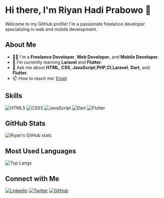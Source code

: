 # Hi there, I'm Riyan Hadi Prabowo 👋
Welcome to my GitHub profile! I'm a passionate freelance developer specializing in web and mobile development. 

## About Me
- 👨‍💻 I'm a **Freelance Developer**, **Web Developer**, and **Mobile Developer**.
- 🌱 I’m currently learning **Laravel** and **Flutter**.
- 💬 Ask me about **HTML**, **CSS**, **JavaScript**,**PHP**,**CI**,**Laravel**, **Dart**, and **Flutter**.
- 📫 How to reach me: [Email](mailto:re.wirohadi@gmail.com)

## Skills
![HTML5](https://img.shields.io/badge/-HTML5-E34F26?style=flat-square&logo=html5&logoColor=white)
![CSS3](https://img.shields.io/badge/-CSS3-1572B6?style=flat-square&logo=css3)
![JavaScript](https://img.shields.io/badge/-JavaScript-F7DF1E?style=flat-square&logo=javascript&logoColor=black)
![Dart](https://img.shields.io/badge/-Dart-0175C2?style=flat-square&logo=dart&logoColor=white)
![Flutter](https://img.shields.io/badge/-Flutter-02569B?style=flat-square&logo=flutter&logoColor=white)

## GitHub Stats
![Riyan's GitHub stats](https://github-readme-stats.vercel.app/api?username=riyanhadi&show_icons=true&theme=radical)

## Most Used Languages
![Top Langs](https://github-readme-stats.vercel.app/api/top-langs/?username=riyanhadi&layout=compact&theme=radical)

## Connect with Me
[![LinkedIn](https://img.shields.io/badge/-LinkedIn-0077B5?style=flat-square&logo=linkedin&logoColor=white)](https://www.linkedin.com/in/your-linkedin-profile/)
[![Twitter](https://img.shields.io/badge/-Twitter-1DA1F2?style=flat-square&logo=twitter&logoColor=white)](https://twitter.com/your-twitter-profile)
[![GitHub](https://img.shields.io/badge/-GitHub-181717?style=flat-square&logo=github&logoColor=white)](https://github.com/riyanhadi)

